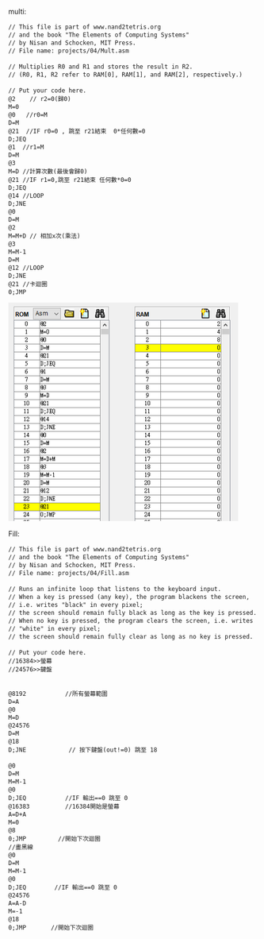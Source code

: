multi:

    // This file is part of www.nand2tetris.org
    // and the book "The Elements of Computing Systems"
    // by Nisan and Schocken, MIT Press.
    // File name: projects/04/Mult.asm

    // Multiplies R0 and R1 and stores the result in R2.
    // (R0, R1, R2 refer to RAM[0], RAM[1], and RAM[2], respectively.)

    // Put your code here.
    @2    // r2=0(歸0)
    M=0
    @0   //r0=M 
    D=M
    @21  //IF r0=0 , 跳至 r21結束  0*任何數=0
    D;JEQ 
    @1  //r1=M
    D=M
    @3
    M=D //計算次數(最後會歸0)
    @21 //IF r1=0,跳至 r21結束 任何數*0=0
    D;JEQ
    @14 //LOOP 
    D;JNE
    @0
    D=M
    @2
    M=M+D // 相加x次(乘法)
    @3
    M=M-1
    D=M
    @12 //LOOP
    D;JNE
    @21 //卡迴圈
    0;JMP

![image](https://github.com/vin6969/co110a/blob/master/media/gates/mult.png)





Fill:

    // This file is part of www.nand2tetris.org
    // and the book "The Elements of Computing Systems"
    // by Nisan and Schocken, MIT Press.
    // File name: projects/04/Fill.asm

    // Runs an infinite loop that listens to the keyboard input.
    // When a key is pressed (any key), the program blackens the screen,
    // i.e. writes "black" in every pixel;
    // the screen should remain fully black as long as the key is pressed. 
    // When no key is pressed, the program clears the screen, i.e. writes
    // "white" in every pixel;
    // the screen should remain fully clear as long as no key is pressed.

    // Put your code here.
    //16384>>螢幕
    //24576>>鍵盤


    @8192           //所有螢幕範圍       
    D=A               
    @0                
    M=D                
    @24576
    D=M
    @18                  
    D;JNE            // 按下鍵盤(out!=0) 跳至 18

    @0
    D=M               
    M=M-1                
    @0              
    D;JEQ           //IF 輸出==0 跳至 0    
    @16383          //16384開始是螢幕
    A=D+A                
    M=0              
    @8                
    0;JMP         //開始下次迴圈       
    //畫黑線
    @0
    D=M
    M=M-1
    @0
    D;JEQ        //IF 輸出==0 跳至 0        
    @24576
    A=A-D
    M=-1
    @18
    0;JMP       //開始下次迴圈
